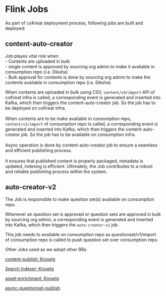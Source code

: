 # Flink Jobs

As part of coKreat deployment process, following jobs are built and deployed:

## content-auto-creator

Job playes vital role when\
\- Contents are uploaded in bulk\
\- single content is approved by sourcing org admin to make it available in consumption repo (i.e. Diksha)\
\- Bulk approval for contents is done by sourcing org admin to make the contents available in consumption repo (i.e. Diksha)

When contents are uploaded in bulk using CSV, `content/v4/import` API of coKreat infra is called, a corresponding event is generated and inserted into Kafka, which then triggers the content-auto-creator job. So the job has to be deployed on coKreat infra.\
\
When contents are to be make available in consumption repo, `content/v1/import` of consumption repo is called, a corresponding event is generated and inserted into Kafka, which then triggers the content-auto-creator job. So the job has to be available on consumption infra.\
\
Async operation is done by content-auto-creator job to ensure a seamless and efficient publishing process.\
&#x20;\
It ensures that published content is properly packaged, metadata is updated, indexing is efficient. Ultimately, the Job contributes to a robust and reliable publishing process within the system.  &#x20;

## auto-creator-v2

The Job is responsible to make question set(s) available on consumption repo.

Whenever an question set is approved or question sets are approved in bulk by sourcing org admin,  a corresponding event is generated and inserted into Kafka, which then triggers the `auto-creator-v2` job.

This job needs to available on consumption repo as questionset/v1/import of consumption repo is called to push question set over consumption repo.





Other Jobs used as we adopt other BBs

[content-publish: Knowlg](https://knowlg.sunbird.org/learn/product-and-developer-guide/content-service/content-apis/jobs/content-publish)

[Search Indexer: Knowlg](https://knowlg.sunbird.org/learn/product-and-developer-guide/assets-search-service/jobs/search-indexer)&#x20;

[asset-enrichment: Knowlg](https://knowlg.sunbird.org/learn/product-and-developer-guide/content-service/content-apis/jobs/asset-enrichment)

[async-questionset-publish](https://inquiry.sunbird.org/use/developer-installation/question-and-question-set-service/configuration#async-questionset-publish-flink-job)

##

